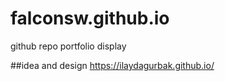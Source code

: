 # falconsw.github.io
github repo portfolio display

##idea and design
https://ilaydagurbak.github.io/
